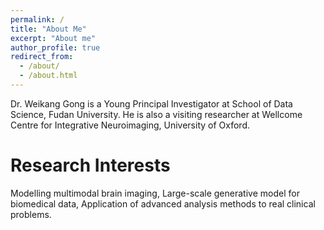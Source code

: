 ```yaml
---
permalink: /
title: "About Me"
excerpt: "About me"
author_profile: true
redirect_from: 
  - /about/
  - /about.html
---
```


Dr. Weikang Gong is a Young Principal Investigator at School of Data Science, Fudan University. He is also a visiting researcher at Wellcome Centre for Integrative Neuroimaging, University of Oxford. 

Research Interests
======
Modelling multimodal brain imaging, Large-scale generative model for biomedical data, Application of advanced analysis methods to real clinical problems.
